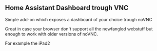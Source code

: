 ## Home Assistant Dashboard trough VNC

Simple add-on which exposes a dashboard of your choice trough noVNC

Great in case your browser don't support all the newfangled 
webstuff but enough to work with older versions of noVNC.

For example the iPad2
